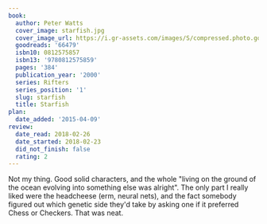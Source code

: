 ```yaml
---
book:
  author: Peter Watts
  cover_image: starfish.jpg
  cover_image_url: https://i.gr-assets.com/images/S/compressed.photo.goodreads.com/books/1388530597l/66479.jpg
  goodreads: '66479'
  isbn10: 0812575857
  isbn13: '9780812575859'
  pages: '384'
  publication_year: '2000'
  series: Rifters
  series_position: '1'
  slug: starfish
  title: Starfish
plan:
  date_added: '2015-04-09'
review:
  date_read: 2018-02-26
  date_started: 2018-02-23
  did_not_finish: false
  rating: 2
---
```


Not my thing. Good solid characters, and the whole "living on the ground of the ocean evolving into something else was alright". The only part I really liked were the headcheese (erm, neural nets), and the fact somebody figured out which genetic side they'd take by asking one if it preferred Chess or Checkers. That was neat.
